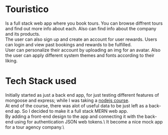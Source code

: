 # Touristico
Is a full stack web app where you book tours. You can browse diffrent tours and find out more info about each. Also can find info about the company and its products.\
The user can also sign up and create an account for user rewards. Users can login and view past bookings and rewards to be fulfilled.\
User can personalize their account by uploading an img for an avatar. Also the user can apply different system themes and fonts according to their liking.

# Tech Stack used
Initially started as just a back end app, for just testing different features of mongoose and express; while I was taking a 
<a href="https://www.udemy.com/course/nodejs-express-mongodb-bootcamp/" target="_blank" rel="noreferrer">nodejs course</a>.\
At end of the course, there was alot of useful data to be just left as a back-end ap. So I decided to make it a full stack MERN web app.\
By adding a front-end design to the app and connecting it with the back-end using for authentication JSON web tokens.\ 
It become a nice mock app for a tour agency company.\
